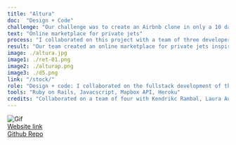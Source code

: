 ```yaml
---
title: "Altura"
doc:  "Design + Code"
challenge: "Our challenge was to create an Airbnb clone in only a 10 day sprint."
text: "Online marketplace for private jets"
process: "I collaborated on this project with a team of three developers. We split the work by user stories that we prioritized were of the highest value to our target market. I focused on the booking process for the user and creating a dashboard to visualize booking and user data. Below are the Figma mockups we created in order to test on users and prototype before development."
result: "Our team created an online marketplace for private jets inspired by Rosalia. The Rails application is a two-sided marketplace with functionalities to list and book planes. Users are able to rent jets listed by other users by the hour. We implemented a multisearch feature on the homepage and a map feature by integrating with Mapbox API to show geolocations of plane listings."
image: ./altura.jpg
image1: ./ret-01.png
image2: ./alturap.png
image3: ./d5.png
link: "/stock/"
role: "Design + code: I collaborated on the fullstack development of the web application along with leading the UX design process"
tools: "Ruby on Rails, Javacscript, Mapbox API, Heroku"
credits: "Collaborated on a team of four with Kendrikc Rambal, Laura Aunion and Katy Link during Le Wagon's bootcamp"
---
```



![Gif](altura.gif)
<br>
[Website link](http://www.alturajet.heroku.com "http://www.alturajet.heroku.com")
<br>
[Github Repo](https://github.com/themsinglink/ALTURA_APP "https://github.com/themsinglink/ALTURA_APP")
